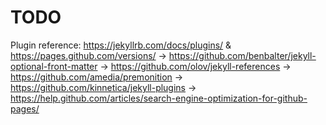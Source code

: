 # TODO

Plugin reference: https://jekyllrb.com/docs/plugins/ & https://pages.github.com/versions/
→ https://github.com/benbalter/jekyll-optional-front-matter
→ https://github.com/olov/jekyll-references
→ https://github.com/amedia/premonition
→ https://github.com/kinnetica/jekyll-plugins
→ https://help.github.com/articles/search-engine-optimization-for-github-pages/

